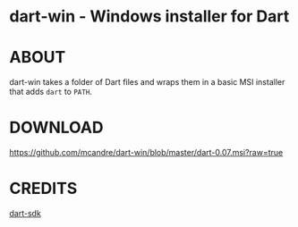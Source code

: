 # dart-win - Windows installer for Dart

# ABOUT

dart-win takes a folder of Dart files and wraps them in a basic MSI installer that adds `dart` to `PATH`.

# DOWNLOAD

https://github.com/mcandre/dart-win/blob/master/dart-0.07.msi?raw=true

# CREDITS

[dart-sdk](http://www.dartlang.org/tools/sdk/)
